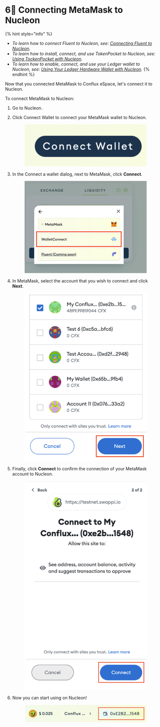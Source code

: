 # 6⃣ Connecting MetaMask to Nucleon

{% hint style="info" %}
* _To learn how to connect Fluent to Nucleon, see:_ [_Connecting Fluent to Nucleon_](http://link-pending/)_._&#x20;
* _To learn how to install, connect, and use TokenPocket to Nucleon, see:_ [_Using TockenPocket with Nucleon_](http://link-pending/)_._&#x20;
* _To learn how to enable, connect, and use your Ledger wallet to Nucleon, see:_ [_Using Your Ledger Hardware Wallet with Nucleon_](http://link-pending/)_._&#x20;
{% endhint %}

Now that you connected MetaMask to Conflux eSpace, let's connect it to Nucleon.&#x20;

To connect MetaMask to Nucleon:&#x20;

1. Go to Nucleon.&#x20;
2.  Click Connect Wallet to connect your MetaMask wallet to Nucleon.

    <figure><img src="../.gitbook/assets/image (6) (1).png" alt=""><figcaption></figcaption></figure>
3.  In the Connect a wallet dialog, next to MetaMask, click **Connect**.

    <figure><img src="../.gitbook/assets/image (8).png" alt=""><figcaption></figcaption></figure>
4.  In MetaMask, select the account that you wish to connect and click **Next**.

    <figure><img src="../.gitbook/assets/image (4) (1) (1).png" alt=""><figcaption></figcaption></figure>
5.  Finally, click **Connect** to confirm the connection of your MetaMask account to Nucleon.

    <figure><img src="../.gitbook/assets/image (10) (1).png" alt=""><figcaption></figcaption></figure>
6.  Now you can start using on Nucleon!

    <figure><img src="../.gitbook/assets/image (2) (1) (1).png" alt=""><figcaption></figcaption></figure>
